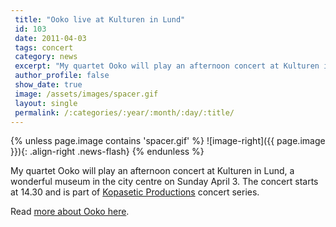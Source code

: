 ```yaml
---
 title: "Ooko live at Kulturen in Lund"
 id: 103
 date: 2011-04-03
 tags: concert
 category: news
 excerpt: "My quartet Ooko will play an afternoon concert at Kulturen in Lund, a wonderful museum in the city centre on Sunday April 3. The concert starts at 14.30 and is part of Kopasetic Productions concert se..."
 author_profile: false
 show_date: true
 image: /assets/images/spacer.gif
 layout: single
 permalink: /:categories/:year/:month/:day/:title/
---
```

{% unless page.image contains 'spacer.gif' %}
   ![image-right]({{ page.image }}){: .align-right .news-flash}
{% endunless %}

My quartet Ooko will play an afternoon concert at Kulturen in Lund, a wonderful museum in the city centre on Sunday April 3. The concert starts at 14.30 and is part of <a href="">Kopasetic Productions</a> concert series.



Read <a href="http://www.henrikfrisk.com/index.jsp?metaId=music&id=proj&about=1&field=id&query=6">more about Ooko here</a>.

